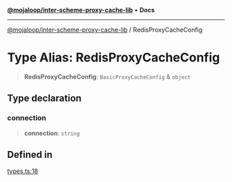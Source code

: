 [**@mojaloop/inter-scheme-proxy-cache-lib**](../README.md) • **Docs**

***

[@mojaloop/inter-scheme-proxy-cache-lib](../README.md) / RedisProxyCacheConfig

# Type Alias: RedisProxyCacheConfig

> **RedisProxyCacheConfig**: `BasicProxyCacheConfig` & `object`

## Type declaration

### connection

> **connection**: `string`

## Defined in

[types.ts:18](https://github.com/mojaloop/inter-scheme-proxy-cache-lib/blob/5b23cc633970a23f1400be0e698c6c3652fe9cb0/src/types.ts#L18)
